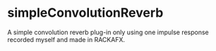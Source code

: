 # simpleConvolutionReverb
A simple convolution reverb plug-in only using one impulse response recorded myself and made in RACKAFX.
